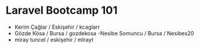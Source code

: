 # Laravel Bootcamp 101

- Kerim Çağlar / Eskişehir / kcaglarr
- Gözde Kösa / Bursa / gozdekosa
-Nesibe Somuncu / Bursa / Nesibes20
- miray tuncel / eskişehir / mlrayt

